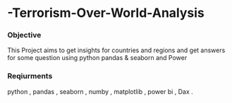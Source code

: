 # -Terrorism-Over-World-Analysis
### Objective 
This Project aims to get insights for countries and regions and get answers for some question using python pandas & seaborn and Power
### Reqiurments 
python , pandas , seaborn , numby , matplotlib , power bi , Dax .
